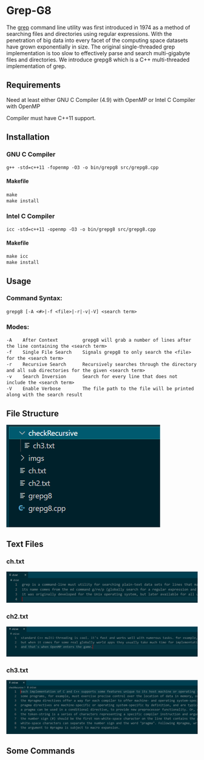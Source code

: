 # Grep-G8

The [grep](https://en.wikipedia.org/wiki/Grep) command line utility was first introduced in 1974 as a method of searching files and directories using regular expressions. With the penetration of big data into every facet of the computing space datasets have grown exponentially in size. The original single-threaded grep implementation is too slow to effectively parse and search multi-gigabyte files and directories. We introduce grepg8 which is a C++ multi-threaded implementation of grep.

## Requirements
Need at least either GNU C Compiler (4.9) with OpenMP or Intel C Compiler with OpenMP

Compiler must have C++11 support.

## Installation
### GNU C Compiler
```
g++ -std=c++11 -fopenmp -O3 -o bin/grepg8 src/grepg8.cpp
```

#### Makefile
```
make
make install
```

### Intel C Compiler
```
icc -std=c++11 -openmp -O3 -o bin/grepg8 src/grepg8.cpp
```

#### Makefile

```
make icc
make install
```

## Usage

### Command Syntax:
```
grepg8 [-A <#>|-f <file>|-r|-v|-V] <search term>
```

### Modes:
```
-A    After Context         grepg8 will grab a number of lines after the line containing the <search term>
-f    Single File Search    Signals grepg8 to only search the <file> for the <search term>
-r    Recursive Search      Recursively searches through the directory and all sub directories for the given <search term>
-v    Search Inversion      Search for every line that does not include the <search term>
-V    Enable Verbose        The file path to the file will be printed along with the search result

```

## File Structure
![file structure](https://github.com/ani-54321/Grep-G8/blob/main/imgs/file_structure.PNG?raw=true)

## Text Files

### ch.txt
![ch.txt](https://github.com/ani-54321/Grep-G8/blob/main/imgs/txt_file1.PNG?raw=true)

### ch2.txt
![ch2.txt](https://github.com/ani-54321/Grep-G8/blob/main/imgs/txt_file2.PNG?raw=true)

### ch3.txt
![ch3.txt](https://github.com/ani-54321/Grep-G8/blob/main/imgs/txt_file3.PNG?raw=true)

## Some Commands

